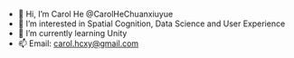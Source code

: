 - 👋 Hi, I’m Carol He @CarolHeChuanxiuyue
- 👀 I’m interested in Spatial Cognition, Data Science and User Experience
- 🌱 I’m currently learning Unity
- 📫 Email: carol.hcxy@gmail.com

<!---
CarolHeChuanxiuyue/CarolHeChuanxiuyue is a ✨ special ✨ repository because its `README.md` (this file) appears on your GitHub profile.
You can click the Preview link to take a look at your changes.
--->
